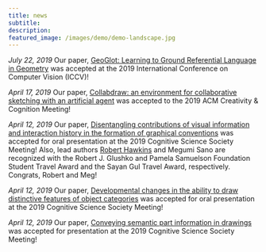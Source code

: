 ```yaml
---
title: news
subtitle: 
description: 
featured_image: /images/demo/demo-landscape.jpg
---
```


*July 22, 2019* Our paper, [GeoGlot: Learning to Ground Referential Language in Geometry](https://cogtoolslab.github.io/pdf/achlioptas_iccv_2019.pdf) was accepted at the 2019 International Conference on Computer Vision (ICCV)!

*April 17, 2019* Our paper, [Collabdraw: an environment for collaborative sketching with an artificial agent](https://cogtoolslab.github.io/pdf/fan_collabdraw_2019.pdf) was accepted to the 2019 ACM Creativity & Cognition Meeting! 

*April 12, 2019* Our paper, [Disentangling contributions of visual information and interaction history in the formation of graphical conventions](https://cogtoolslab.github.io/pdf/hawkinssano_cogsci_2019.pdf) was accepted for oral presentation at the 2019 Cognitive Science Society Meeting! Also, lead authors [Robert Hawkins](https://rxdhawkins.com/) and Megumi Sano are recognized with the Robert J. Glushko and Pamela Samuelson Foundation Student Travel Award and the Sayan Gul Travel Award, respectively. Congrats, Robert and Meg! 

*April 12, 2019* Our paper, [Developmental changes in the ability to draw distinctive features of object categories](https://cogtoolslab.github.io/pdf/long_cogsci_2019.pdf) was accepted for oral presentation at the 2019 Cognitive Science Society Meeting! 

*April 12, 2019* Our paper, [Conveying semantic part information in drawings](https://cogtoolslab.github.io/pdf/mukherjee_cogsci_2019.pdf) was accepted for presentation at the 2019 Cognitive Science Society Meeting! 
